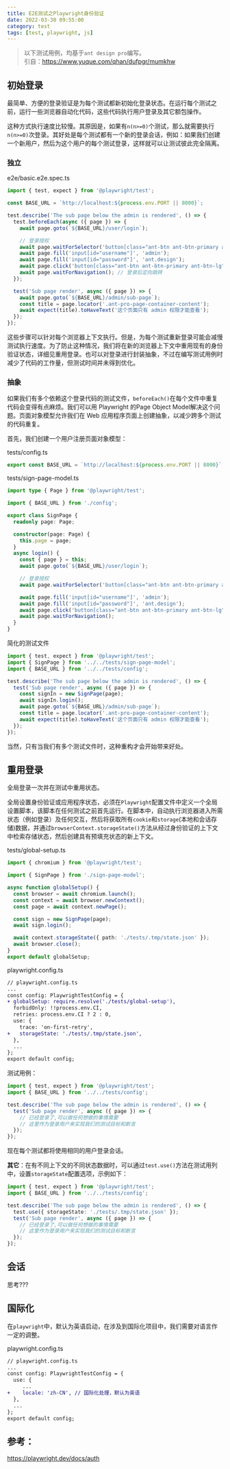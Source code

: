```yaml
---
title: E2E测试之Playwright身份验证
date: 2022-03-30 09:55:00
category: test
tags: [test, playwright, js]
---
```


> 以下测试用例，均基于`ant design pro`编写。  
> 引自：https://www.yuque.com/qhan/dufpgr/mumkhw

## 初始登录

最简单、方便的登录验证是为每个测试都新初始化登录状态。在运行每个测试之前，运行一些浏览器自动化代码，这些代码执行用户登录及其它额包操作。

这种方式执行速度比较慢。其原因是，如果有`n(n>=0)`个测试，那么就需要执行`n(n>=0)`次登录。其好处是每个测试都有一个新的登录会话，例如：如果我们创建一个新用户，然后为这个用户的每个测试登录，这样就可以让测试彼此完全隔离。

### 独立

e2e/basic.e2e.spec.ts

```ts
import { test, expect } from '@playwright/test';

const BASE_URL = `http://localhost:${process.env.PORT || 8000}`;

test.describe('The sub page below the admin is rendered', () => {
  test.beforeEach(async ({ page }) => {
    await page.goto(`${BASE_URL}/user/login`);

    // 登录授权
    await page.waitForSelector('button[class="ant-btn ant-btn-primary ant-btn-lg"]');
    await page.fill('input[id="username"]', 'admin');
    await page.fill('input[id="password"]', 'ant.design');
    await page.click('button[class="ant-btn ant-btn-primary ant-btn-lg"]');
    await page.waitForNavigation(); // 登录后定向跳转
  });

  test('Sub page render', async ({ page }) => {
    await page.goto(`${BASE_URL}/admin/sub-page`);
    const title = page.locator('.ant-pro-page-container-content');
    await expect(title).toHaveText('这个页面只有 admin 权限才能查看');
  });
});
```

这些步骤可以针对每个浏览器上下文执行。但是，为每个测试重新登录可能会减慢测试执行速度。为了防止这种情况，我们将在新的浏览器上下文中重用现有的身份验证状态，详细见重用登录。也可以对登录进行封装抽象，不过在编写测试用例时减少了代码的工作量，但测试时间并未得到优化。

### 抽象

如果我们有多个依赖这个登录代码的测试文件，`beforeEach()`在每个文件中重复代码会变得有点麻烦。我们可以用 Playwright 的Page Object Model解决这个问题。页面对象模型允许我们在 Web 应用程序页面上创建抽象，以减少跨多个测试的代码重复。

首先，我们创建一个用户注册页面对象模型：

tests/config.ts

```ts
export const BASE_URL = `http://localhost:${process.env.PORT || 8000}`;
```

tests/sign-page-model.ts

```ts
import type { Page } from '@playwright/test';

import { BASE_URL } from './config';

export class SignPage {
  readonly page: Page;

  constructor(page: Page) {
    this.page = page;
  }
  async login() {
    const { page } = this;
    await page.goto(`${BASE_URL}/user/login`);

    // 登录授权
    await page.waitForSelector('button[class="ant-btn ant-btn-primary ant-btn-lg"]');

    await page.fill('input[id="username"]', 'admin');
    await page.fill('input[id="password"]', 'ant.design');
    await page.click('button[class="ant-btn ant-btn-primary ant-btn-lg"]');
    await page.waitForNavigation();
  }
}
```

简化的测试文件

```ts
import { test, expect } from '@playwright/test';
import { SignPage } from '../../tests/sign-page-model';
import { BASE_URL } from '../../tests/config';

test.describe('The sub page below the admin is rendered', () => {
  test('Sub page render', async ({ page }) => {
    const signIn = new SignPage(page);
    await signIn.login();
    await page.goto(`${BASE_URL}/admin/sub-page`);
    const title = page.locator('.ant-pro-page-container-content');
    await expect(title).toHaveText('这个页面只有 admin 权限才能查看');
  });
});
```

当然，只有当我们有多个测试文件时，这种重构才会开始带来好处。

## 重用登录

全局登录一次并在测试中重用状态。

全局设置身份验证或应用程序状态，必须在`Playwright`配置文件中定义一个全局设置脚本，该脚本在任何测试之前首先运行。在脚本中，自动执行浏览器进入所需状态（例如登录）及任何交互，然后将获取所有`cookie`和`storage`(本地和会话存储)数据，并通过`browserContext.storageState()`方法从经过身份验证的上下文中检索存储状态，然后创建具有预填充状态的新上下文。

tests/global-setup.ts

```ts
import { chromium } from '@playwright/test';

import { SignPage } from './sign-page-model';

async function globalSetup() {
  const browser = await chromium.launch();
  const context = await browser.newContext();
  const page = await context.newPage();

  const sign = new SignPage(page);
  await sign.login();

  await context.storageState({ path: './tests/.tmp/state.json' });
  await browser.close();
}
export default globalSetup;
```

playwright.config.ts

```diff
// playwright.config.ts
...
const config: PlaywrightTestConfig = {
+ globalSetup: require.resolve('./tests/global-setup'),
  forbidOnly: !!process.env.CI,
  retries: process.env.CI ? 2 : 0,
  use: {
    trace: 'on-first-retry',
+   storageState: './tests/.tmp/state.json',
  },
  ...
};
export default config;
```

测试用例：

```ts
import { test, expect } from '@playwright/test';
import { BASE_URL } from '../../tests/config';

test.describe('The sub page below the admin is rendered', () => {
  test('Sub page render', async ({ page }) => {
    // 已经登录了,可以做任何想做的事情需要
    // 这里作为登录用户来实现我们的测试目标和断言
  });
});
```

现在每个测试都将使用相同的用户登录会话。

**其它**：在有不同上下文的不同状态数据时，可以通过`test.use()`方法在测试用列中，设置`storageState`配置选项，示例如下：

```ts
import { test, expect } from '@playwright/test';
import { BASE_URL } from '../../tests/config';

test.describe('The sub page below the admin is rendered', () => {
  test.use({ storageState: './tests/.tmp/state.json' });
  test('Sub page render', async ({ page }) => {
    // 已经登录了,可以做任何想做的事情需要
    // 这里作为登录用户来实现我们的测试目标和断言
  });
});
```

## 会话

思考???

## 国际化

在`playwright`中，默认为英语启动，在涉及到国际化项目中，我们需要对语言作一定的调整。

playwright.config.ts

```diff
// playwright.config.ts
...
const config: PlaywrightTestConfig = {
  use: {
  	 ...
+    locale: 'zh-CN', // 国际化处理，默认为英语
  },
  ...
};
export default config;
```

## 参考：

<https://playwright.dev/docs/auth>